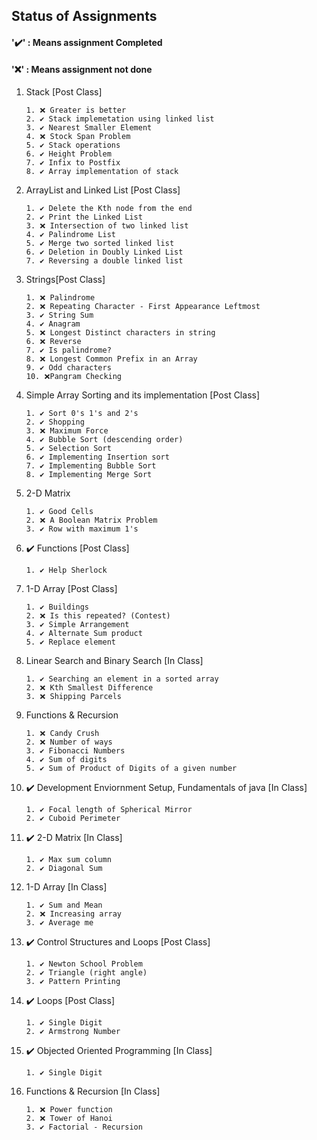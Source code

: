 ## Status of Assignments
#### '✔️' : Means assignment Completed
#### '❌' : Means assignment not done
1. Stack [Post Class]
     ```
     1. ❌ Greater is better
     2. ✔️ Stack implemetation using linked list
     3. ✔️ Nearest Smaller Element
     4. ❌ Stock Span Problem
     5. ✔️ Stack operations
     6. ✔️ Height Problem
     7. ✔️ Infix to Postfix
     8. ✔️ Array implementation of stack
     ```
1. ArrayList and Linked List [Post Class]
     ```
     1. ✔️ Delete the Kth node from the end
     2. ✔️ Print the Linked List
     3. ❌ Intersection of two linked list
     4. ✔️ Palindrome List
     5. ✔️ Merge two sorted linked list
     6. ✔️ Deletion in Doubly Linked List
     7. ✔️ Reversing a double linked list
     ```
1. Strings[Post Class]
     ```
     1. ❌ Palindrome
     2. ❌ Repeating Character - First Appearance Leftmost
     3. ✔️ String Sum
     4. ✔️ Anagram
     5. ❌ Longest Distinct characters in string
     6. ❌ Reverse
     7. ✔️ Is palindrome?
     8. ❌ Longest Common Prefix in an Array
     9. ✔️ Odd characters
     10. ❌Pangram Checking
     ```
1. Simple Array Sorting and its implementation [Post Class]
     ```
     1. ✔️ Sort 0's 1's and 2's
     2. ✔️ Shopping
     3. ❌ Maximum Force
     4. ✔️ Bubble Sort (descending order)
     5. ✔️ Selection Sort
     6. ✔️ Implementing Insertion sort
     7. ✔️ Implementing Bubble Sort
     8. ✔️ Implementing Merge Sort
     ```
1. 2-D Matrix
     ```
     1. ✔️ Good Cells
     2. ❌ A Boolean Matrix Problem
     3. ✔️ Row with maximum 1's
     ```
1. ✔️ Functions [Post Class]
     ```
     1. ✔️ Help Sherlock
     ```
     
1. 1-D Array [Post Class]
     ```
     1. ✔️ Buildings
     2. ❌ Is this repeated? (Contest)
     3. ✔️ Simple Arrangement
     4. ✔️ Alternate Sum product
     5. ✔️ Replace element
     ```
1. Linear Search and Binary Search [In Class]
     ```
     1. ✔️ Searching an element in a sorted array
     2. ❌ Kth Smallest Difference
     3. ❌ Shipping Parcels
     ```
1. Functions & Recursion
     ```
     1. ❌ Candy Crush
     2. ❌ Number of ways
     3. ✔️ Fibonacci Numbers
     4. ✔️ Sum of digits
     5. ✔️ Sum of Product of Digits of a given number
     ```
1. ✔️ Development Enviornment Setup, Fundamentals of java [In Class]
     ```
     1. ✔️ Focal length of Spherical Mirror
     2. ✔️ Cuboid Perimeter
     ```
1. ✔️ 2-D Matrix [In Class]
     ```
     1. ✔️ Max sum column
     2. ✔️ Diagonal Sum
     ```
1. 1-D Array [In Class]
     ```
     1. ✔️ Sum and Mean
     2. ❌ Increasing array
     3. ✔️ Average me
     ```
1. ✔️ Control Structures and Loops [Post Class]
     ```
     1. ✔️ Newton School Problem
     2. ✔️ Triangle (right angle)
     3. ✔️ Pattern Printing
     ```
1. ✔️ Loops [Post Class]
     ```
     1. ✔️ Single Digit
     2. ✔️ Armstrong Number
     ```
1. ✔️ Objected Oriented Programming [In Class]
     ```
     1. ✔️ Single Digit
     ```
1. Functions & Recursion [In Class]
     ```
     1. ❌ Power function
     2. ❌ Tower of Hanoi
     3. ✔️ Factorial - Recursion
     ```
